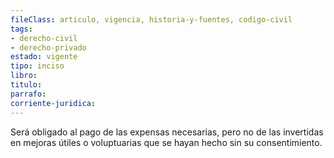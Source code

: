 ```yaml
---
fileClass: articulo, vigencia, historia-y-fuentes, codigo-civil
tags:
- derecho-civil
- derecho-privado
estado: vigente
tipo: inciso
libro:
titulo:
parrafo:
corriente-juridica:
---
```

Será obligado al pago de las expensas necesarias, pero no de las invertidas en mejoras útiles o voluptuarias que se hayan hecho sin su consentimiento.